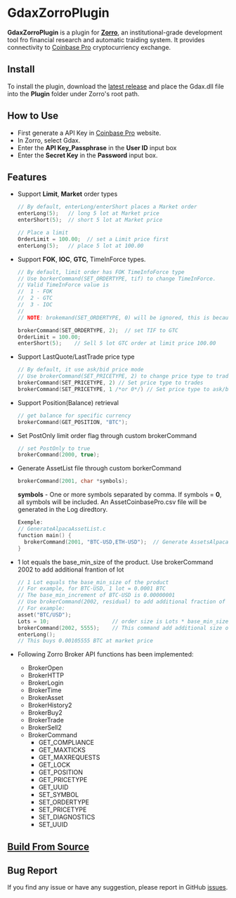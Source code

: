 # GdaxZorroPlugin

**GdaxZorroPlugin** is a plugin for **[Zorro](https://zorro-project.com/)**, an institutional-grade development tool fro financial research and automatic traiding system. It provides connectivity to [Coinbase Pro](https://pro.coinbase.com/) cryptocurriency exchange.

## Install

To install the plugin, download the [latest release](https://github.com/kzhdev/gdax_zorro_plugin/releases/download/v0.0.2/Gdax_v0.0.2.zip) and place the Gdax.dll file into the **Plugin** folder under Zorro's root path.

## How to Use

* First generate a API Key in [Coinbase Pro](https://pro.coinbase.com/) website.
* In Zorro, select Gdax.
* Enter the **API Key_Passphrase** in the **User ID** input box
* Enter the **Secret Key** in the **Password** input box.

## Features

* Support **Limit**, **Market** order types

  ```C++
  // By default, enterLong/enterShort places a Market order
  enterLong(5);   // long 5 lot at Market price
  enterShort(5);  // short 5 lot at Market price

  // Place a limit
  OrderLimit = 100.00;  // set a Limit price first
  enterLong(5);   // place 5 lot at 100.00
  ```

* Support **FOK**, **IOC**, **GTC**, TimeInForce types.

  ```C++
  // By default, limit order has FOK TimeInfoForce type
  // Use borkerCommand(SET_ORDERTYPE, tif) to change TimeInForce.
  // Valid TimeInForce value is
  //  1 - FOK
  //  2 - GTC
  //  3 - IOC
  //
  // NOTE: brokemand(SET_ORDERTYPE, 0) will be ignored, this is because Zorro always call brokerCommand(SET_ORDERTYPE, 0) before setting limit price.

  brokerCommand(SET_ORDERTYPE, 2);  // set TIF to GTC
  OrderLimit = 100.00;
  enterShort(5);    // Sell 5 lot GTC order at limit price 100.00
  ```

* Support LastQuote/LastTrade price type

  ```C++
  // By default, it use ask/bid price mode
  // Use brokerCommand(SET_PRICETYPE, 2) to change price type to trades
  brokerCommand(SET_PRICETYPE, 2) // Set price type to trades
  brokerCommand(SET_PRICETYPE, 1 /*or 0*/) // Set price type to ask/bid quote
  ```

* Support Position(Balance) retrieval

  ```C++
  // get balance for specific currency
  brokerCommand(GET_POSITION, "BTC");
  ```

* Set PostOnly limit order flag through custom brokerCommand

  ``` C++
  // set PostOnly to true
  brokerCommand(2000, true);
  ```

* Generate AssetList file through custom borkerCommand
  
  ``` C++
  brokerCommand(2001, char *symbols);
  ```

  **symbols** - One or more symbols separated by comma. If symbols = **0**, all symbols will be included.
  An AssetCoinbasePro.csv file will be generated in the Log diredtory.

  ``` C++
  Exemple:
  // GenerateAlpacaAssetList.c
  function main() {
    brokerCommand(2001, "BTC-USD,ETH-USD");  // Generate AssetsAlpaca.csv contains BTC-USD, ETH-USD symbols
  }
  ```

* 1 lot equals the base_min_size of the product. Use brokerCommand 2002 to add additional frantion of lot

  ```C++
  // 1 Lot equals the base_min_size of the product
  // For example, for BTC-USD, 1 lot = 0.0001 BTC
  // The base_min_increment of BTC-USD is 0.00000001
  // Use brokerCommand(2002, residual) to add additional fraction of lot to the Lots.
  // For example:
  asset("BTC/USD");
  Lots = 10;                    // order size is Lots * base_min_size, 10 * 0.0001
  brokerCommand(2002, 5555);    // This command add additional size of 5555 * base_min_increment to the order size;
  enterLong();
  // This buys 0.00105555 BTC at market price
  ```

* Following Zorro Broker API functions has been implemented:

  * BrokerOpen
  * BrokerHTTP
  * BrokerLogin
  * BrokerTime
  * BrokerAsset
  * BrokerHistory2
  * BrokerBuy2
  * BrokerTrade
  * BrokerSell2
  * BrokerCommand
    * GET_COMPLIANCE
    * GET_MAXTICKS
    * GET_MAXREQUESTS
    * GET_LOCK
    * GET_POSITION
    * GET_PRICETYPE
    * GET_UUID
    * SET_SYMBOL
    * SET_ORDERTYPE
    * SET_PRICETYPE
    * SET_DIAGNOSTICS
    * SET_UUID

## [Build From Source](BUILD.md)

## Bug Report

If you find any issue or have any suggestion, please report in GitHub [issues](https://github.com/kzhdev/gdax_zorro_plugin/issues).
